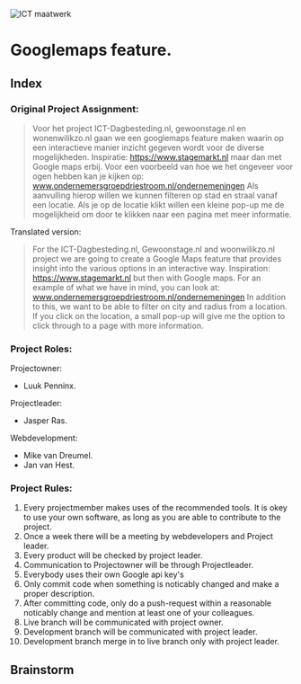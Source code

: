 ![ICT maatwerk](https://ictmaatwerk.com/wp-content/uploads/2019/03/Logo-ict-maatwerk-standaard_.jpg)

# Googlemaps feature.

## Index

### Original Project Assignment:

> Voor het project ICT-Dagbesteding.nl, gewoonstage.nl en wonenwilikzo.nl gaan we een googlemaps feature maken waarin op een interactieve manier inzicht gegeven wordt voor de diverse mogelijkheden.
> Inspiratie: https://www.stagemarkt.nl maar dan met Google maps erbij.
> Voor een voorbeeld van hoe we het ongeveer voor ogen hebben kan je kijken op: www.ondernemersgroepdriestroom.nl/ondernemeningen
> Als aanvulling hierop willen we kunnen filteren op stad en straal vanaf een locatie.
> Als je op de locatie klikt willen een kleine pop-up me de mogelijkheid om door te klikken naar een pagina met meer informatie.

Translated version:

> For the ICT-Dagbesteding.nl, Gewoonstage.nl and woonwilikzo.nl project we are going to create a Google Maps feature that provides insight into the various options in an interactive way.
> Inspiration: https://www.stagemarkt.nl but then with Google maps.
> For an example of what we have in mind, you can look at: www.ondernemersgroepdriestroom.nl/ondernemeningen
> In addition to this, we want to be able to filter on city and radius from a location.
> If you click on the location, a small pop-up will give me the option to click through to a page with more information.

### Project Roles:

Projectowner:

- Luuk Penninx.

Projectleader:

- Jasper Ras.

Webdevelopment:

- Mike van Dreumel.
- Jan van Hest.

### Project Rules:

1. Every projectmember makes uses of the recommended tools. It is okey to use your own software, as long as you are able to contribute to the project.
2. Once a week there will be a meeting by webdevelopers and Project leader.
3. Every product will be checked by project leader.
4. Communication to Projectowner will be through Projectleader.
5. Everybody uses their own Google api key's
6. Only commit code when something is noticably changed and make a proper description. 
7. After committing code, only  do a push-request within a reasonable noticably change and mention at least one of your colleagues.
8. Live branch will be communicated with project owner. 
9. Development branch will be communicated with project leader. 
10. Development branch merge in to live branch only with project leader. 

## Brainstorm



